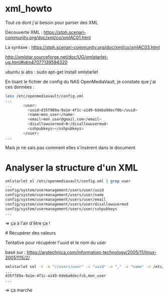 # xml_howto
Tout ce dont j'ai besoin pour parser des XML

Découverte XML : https://stph.scenari-community.org/doc/xml/co/xmlAC01.html

La syntaxe : https://stph.scenari-community.org/doc/xml/co/xmlAC03.html

http://xmlstar.sourceforge.net/doc/UG/xmlstarlet-ug.html#idm47077139594320

ubuntu si abs : sudo apt-get install xmlstarlet

En lisant le fichier de config du NAS OpenMediaVault, je constate que j'ai ces données :

```bash
less /etc/openmediavault/config.xml
...
        <user>
          <uuid>d35f989a-9a1e-4f1c-a149-6deba9decf0b</uuid>
          <name>mon_user</name>
          <email>mon_user@gmail.com</email>
          <disallowusermod>0</disallowusermod>
          <sshpubkeys></sshpubkeys>
        </user>
...
```
Mais je ne sais pas comment elles s'insèrent dans le document

# Analyser la structure d'un XML
```bash
xmlstarlet el /etc/openmediavault/config.xml | grep user
...
config/system/usermanagement/users/user/uuid
config/system/usermanagement/users/user/name
config/system/usermanagement/users/user/email
config/system/usermanagement/users/user/disallowusermod
config/system/usermanagement/users/user/sshpubkeys
...
```
=> ça à l'air d'être ça !


# Récupérer des valeurs

Tentative pour récupérer l'uuid et le nom du user

basé sur : https://arstechnica.com/information-technology/2005/11/linux-20051115/2/
```bash
xmlstarlet sel -t -m "//users/user" -v "uuid" -o "," -v "name" -n /etc/openmediavault/config.xml
...
d35ff89a-9a1e-4f1c-a149-6deba9decfcb,mon_user
...
```
=> ça marche

